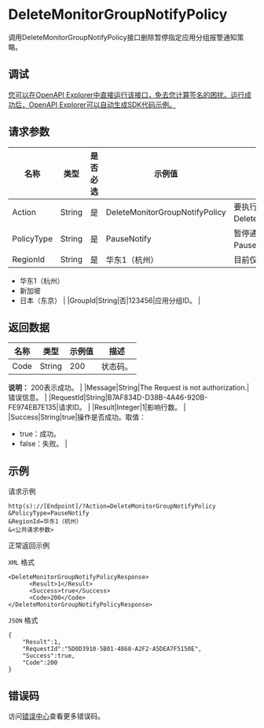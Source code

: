 # DeleteMonitorGroupNotifyPolicy

调用DeleteMonitorGroupNotifyPolicy接口删除暂停指定应用分组报警通知策略。

## 调试

[您可以在OpenAPI Explorer中直接运行该接口，免去您计算签名的困扰。运行成功后，OpenAPI Explorer可以自动生成SDK代码示例。](https://api.aliyun.com/#product=Cms&api=DeleteMonitorGroupNotifyPolicy&type=RPC&version=2019-01-01)

## 请求参数

|名称|类型|是否必选|示例值|描述|
|--|--|----|---|--|
|Action|String|是|DeleteMonitorGroupNotifyPolicy|要执行的操作，取值：DeleteMonitorGroupNotifyPolicy。 |
|PolicyType|String|是|PauseNotify|暂停通知类型。目前仅支持PauseNotify。 |
|RegionId|String|是|华东1（杭州）|目前仅支持3个地域。取值：

 -   华东1（杭州）
-   新加坡
-   日本（东京） |
|GroupId|String|否|123456|应用分组ID。 |

## 返回数据

|名称|类型|示例值|描述|
|--|--|---|--|
|Code|String|200|状态码。

 **说明：** 200表示成功。 |
|Message|String|The Request is not authorization.|错误信息。 |
|RequestId|String|B7AF834D-D38B-4A46-920B-FE974EB7E135|请求ID。 |
|Result|Integer|1|影响行数。 |
|Success|String|true|操作是否成功。取值：

 -   true：成功。
-   false：失败。 |

## 示例

请求示例

```
http(s)://[Endpoint]/?Action=DeleteMonitorGroupNotifyPolicy
&PolicyType=PauseNotify
&RegionId=华东1（杭州）
&<公共请求参数>
```

正常返回示例

`XML` 格式

```
<DeleteMonitorGroupNotifyPolicyResponse>
      <Result>1</Result>
      <Success>true</Success>
      <Code>200</Code>
</DeleteMonitorGroupNotifyPolicyResponse>
```

`JSON` 格式

```
{
	"Result":1,
	"RequestId":"5D0D3910-5B01-4868-A2F2-A5DEA7F5150E",
	"Success":true,
	"Code":200
}
```

## 错误码

访问[错误中心](https://error-center.alibabacloud.com/status/product/Cms)查看更多错误码。

